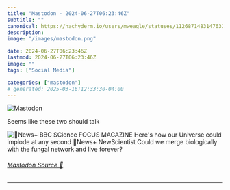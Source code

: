 ```yaml
---
title: "Mastodon - 2024-06-27T06:23:46Z"
subtitle: ""
canonical: https://hachyderm.io/users/mweagle/statuses/112687148314763286
description:
image: "/images/mastodon.png"

date: 2024-06-27T06:23:46Z
lastmod: 2024-06-27T06:23:46Z
image: ""
tags: ["Social Media"]

categories: ["mastodon"]
# generated: 2025-03-16T12:33:30-04:00
---
```

![Mastodon](/images/mastodon.png)

<p>Seems like these two should talk</p>

![News+
BBC SCience FOCUS MAGAZINE
Here's how our Universe
could implode at any
second
News+
NewScientist
Could we merge
biologically with the
fungal network and live
forever?](0db9f98fa0074d5e.jpeg)

###### [Mastodon Source 🐘](https://hachyderm.io/@mweagle/112687148314763286)

___
